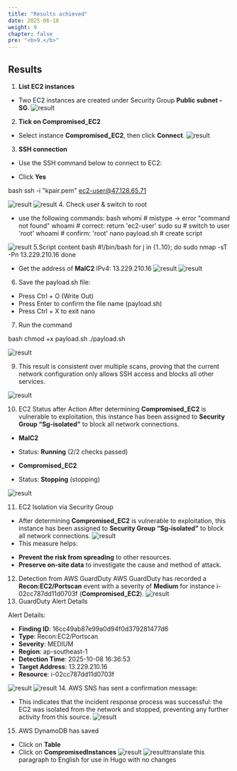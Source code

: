 ```yaml
---
title: "Results achieved"
date: 2025-06-18
weight: 9
chapter: false
pre: "<b>9.</b>"
---
```


## Results

1. **List EC2 instances**

+ Two EC2 instances are created under Security Group **Public subnet - SG**.
![result](/images/9.result/1.png)
2. **Tick on Compromised_EC2**

+ Select instance **Compromised_EC2**, then click **Connect**.
![result](/images/9.result/8.1.png)
3. **SSH connection**

+ Use the SSH command below to connect to EC2:

+ Click **Yes**

bash
ssh -i "kpair.pem" ec2-user@47.128.65.71

![result](/images/9.result/5.1.png)
![result](/images/9.result/6.1.png)
4. Check user & switch to root
+ use the following commands:
bash
whomi # mistype -> error "command not found"
whoami # correct: return 'ec2-user'
sudo su # switch to user 'root'
whoami # confirm: 'root'
nano payload.sh # create script

![result](/images/8.result/7.1.png)
5.Script content
bash
#!/bin/bash
for j in {1..10}; do
sudo nmap -sT -Pn 13.229.210.16
done

+ Get the address of **MalC2** IPv4: 13.229.210.16
![result](/images/9.result/9.1.png)
![result](/images/9.result/10.1.png)

6. Save the payload.sh file:

+ Press Ctrl + O (Write Out)
+ Press Enter to confirm the file name (payload.sh)
+ Press Ctrl + X to exit nano

7. Run the command

bash
chmod +x payload.sh
./payload.sh

![result](/images/9.result/20.png)

9. This result is consistent over multiple scans, proving that the current network configuration only allows SSH access and blocks all other services.

![result](/images/9.result/11.png)

10. EC2 Status after Action
After determining **Compromised_EC2** is vulnerable to exploitation, this instance has been assigned to **Security Group “Sg-isolated”** to block all network connections.

- **MalC2**
- Status: **Running** (2/2 checks passed)

- **Compromised_EC2**
- Status: **Stopping** (stopping)

![result](/images/9.result/12.png)

11. EC2 Isolation via Security Group
+ After determining **Compromised_EC2** is vulnerable to exploitation, this instance has been assigned to **Security Group “Sg-isolated”** to block all network connections.
![result](/images/9.result/13.png)
+ This measure helps:
- **Prevent the risk from spreading** to other resources.
- **Preserve on-site data** to investigate the cause and method of attack.
12. Detection from AWS GuardDuty
AWS GuardDuty has recorded a **Recon:EC2/Portscan** event with a severity of **Medium** for instance i-02cc787dd11d0703f (**Compromised_EC2**).
![result](/images/9.result/14.png)
13. GuardDuty Alert Details

Alert Details:

- **Finding ID**: 16cc49ab87e99a0d94f0d379281477d6
- **Type**: Recon:EC2/Portscan
- **Severity**: MEDIUM
- **Region**: ap-southeast-1
- **Detection Time**: 2025-10-08 16:36:53
- **Target Address**: 13.229.210.16
- **Resource**: i-02cc787dd11d0703f

![result](/images/9.result/15.png)
![result](/images/9.result/16.1.png)
14. AWS SNS has sent a confirmation message:
+ This indicates that the incident response process was successful: the EC2 was isolated from the network and stopped, preventing any further activity from this source.
![result](/images/9.result/17.png)

15. AWS DynamoDB has saved
+ Click on **Table**
+ Click on **Compromisedlnstances**
![result](/images/9.result/18.png)
![result](/images/9.result/19.png)translate this paragraph to English for use in Hugo with no changes